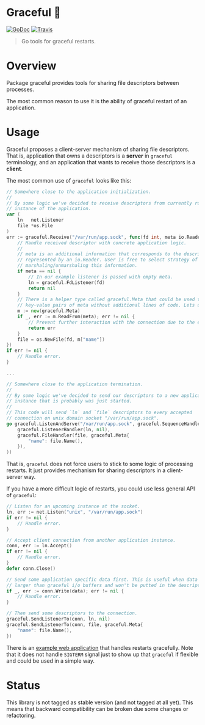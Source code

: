 # Graceful 💎

[![GoDoc][godoc-image]][godoc-url]
[![Travis][travis-image]][travis-url]

> Go tools for graceful restarts.

# Overview

Package graceful provides tools for sharing file descriptors between processes.

The most common reason to use it is the ability of graceful restart of an application.

# Usage

Graceful proposes a client-server mechanism of sharing file descriptors. 
That is, application that owns a descriptors is a **server** in `graceful`
terminology, and an application that wants to receive those descriptors is a
**client**.

The most common use of `graceful` looks like this:

```go
// Somewhere close to the application initialization.
//
// By some logic we've decided to receive descriptors from currently running
// instance of the application.
var (
	ln   net.Listener
	file *os.File
)
err := graceful.Receive("/var/run/app.sock", func(fd int, meta io.Reader) error {
	// Handle received descriptor with concrete application logic.
	// 
	// meta is an additional information that corresponds to the descriptor and
	// represented by an io.Reader. User is free to select strategy of
	// marshaling/unmarshaling this information.
	if meta == nil {
		// In our example listener is passed with empty meta.
		ln = graceful.FdListener(fd)
		return nil
	}
	// There is a helper type called graceful.Meta that could be used to send
	// key-value pairs of meta without additional lines of code. Lets use it.
	m := new(graceful.Meta)
	if _, err := m.ReadFrom(meta); err != nil {
		// Prevent further interaction with the connection due to the error.
		return err
	}
	file = os.NewFile(fd, m["name"])
})
if err != nil {
	// Handle error.
}

...

// Somewhere close to the application termination.
//
// By some logic we've decided to send our descriptors to a new application
// instance that is probably was just started.
//
// This code will send `ln` and `file` descriptors to every accepted
// connection on unix domain socket "/var/run/app.sock".
go graceful.ListenAndServe("/var/run/app.sock", graceful.SequenceHandler(
	graceful.ListenerHandler(ln, nil),
	graceful.FileHandler(file, graceful.Meta{
		"name": file.Name(),
	}),
))
```

That is, `graceful` does not force users to stick to some logic of processing
restarts. It just provides mechanism for sharing descriptors in a client-server
way.

If you have a more difficult logic of restarts, you could use less general API
of `graceful`:

```go
// Listen for an upcoming instance at the socket.
ln, err := net.Listen("unix", "/var/run/app.sock")
if err != nil {
	// Handle error.
}

// Accept client connection from another application instance.
conn, err := ln.Accept()
if err != nil {
	// Handle error.
}
defer conn.Close()

// Send some application specific data first. This is useful when data is much
// larger than graceful i/o buffers and won't be putted in the descriptor meta.
if _, err := conn.Write(data); err != nil {
	// Handle error.
}

// Then send some descriptors to the connection.
graceful.SendListenerTo(conn, ln, nil)
graceful.SendListenerTo(conn, file, graceful.Meta{
	"name": file.Name(),
})
```

There is an [example web application](example) that handles restarts
gracefully. Note that it does not handle `SIGTERM` signal just to show up that
`graceful` if flexible and could be used in a simple way. 


# Status

This library is not tagged as stable version (and not tagged at all yet). 
This means that backward compatibility can be broken due some changes or
refactoring.


[sigterm]:      https://www.gnu.org/software/libc/manual/html_node/Termination-Signals.html
[example]:      https://github.com/gobwas/graceful/tree/master/example
[godoc-image]:  https://godoc.org/github.com/gobwas/graceful?status.svg
[godoc-url]:    https://godoc.org/github.com/gobwas/graceful
[travis-image]: https://travis-ci.org/gobwas/graceful.svg?branch=master
[travis-url]:   https://travis-ci.org/gobwas/graceful
